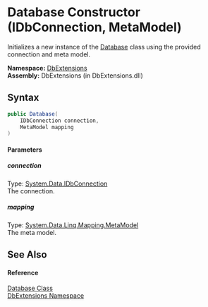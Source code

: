 Database Constructor (IDbConnection, MetaModel)
===============================================
Initializes a new instance of the [Database][1] class using the provided connection and meta model.

**Namespace:** [DbExtensions][2]  
**Assembly:** DbExtensions (in DbExtensions.dll)

Syntax
------

```csharp
public Database(
	IDbConnection connection,
	MetaModel mapping
)
```

#### Parameters

##### *connection*
Type: [System.Data.IDbConnection][3]  
The connection.

##### *mapping*
Type: [System.Data.Linq.Mapping.MetaModel][4]  
The meta model.


See Also
--------

#### Reference
[Database Class][1]  
[DbExtensions Namespace][2]  

[1]: README.md
[2]: ../README.md
[3]: http://msdn.microsoft.com/en-us/library/bs16hf60
[4]: http://msdn.microsoft.com/en-us/library/bb534568